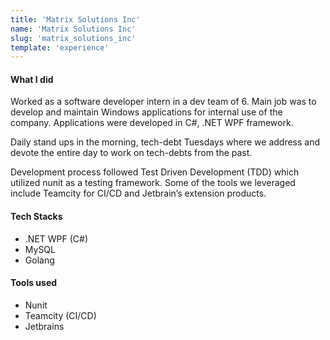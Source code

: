 ```yaml
---
title: 'Matrix Solutions Inc'
name: 'Matrix Solutions Inc'
slug: 'matrix_solutions_inc'
template: 'experience'
---
```

#### What I did
Worked as a software developer intern in a dev team of 6. Main job was to develop and maintain Windows applications for internal use of the company. Applications were developed in C#, .NET WPF framework. 

Daily stand ups in the morning, tech-debt Tuesdays where we address and devote the entire day to work on tech-debts from the past. 

Development process followed Test Driven Development (TDD) which utilized nunit as a testing framework. Some of the tools we leveraged include Teamcity for CI/CD and Jetbrain’s extension products. 

#### Tech Stacks
- .NET WPF (C#)
- MySQL
- Golang

#### Tools used
- Nunit
- Teamcity (CI/CD)
- Jetbrains
